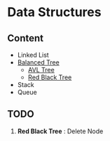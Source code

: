 # **Data Structures**

## **Content**

- Linked List
- [Balanced Tree](https://github.com/davidtsai0720/notes/tree/main/datastructure/BalancedTree)
  - [AVL Tree](https://github.com/davidtsai0720/notes/blob/main/datastructure/BalancedTree/AVLTree.cpp)
  - [Red Black Tree](https://github.com/davidtsai0720/notes/blob/main/datastructure/BalancedTree/RedBlackTree.cpp)
- Stack
- Queue

## **TODO**

1. **Red Black Tree** : Delete Node
